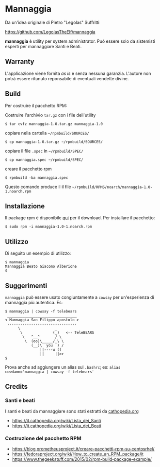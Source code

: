 # Mannaggia

Da un'idea originale di Pietro "Legolas" Suffritti

https://github.com/LegolasTheElf/mannaggia

**mannaggia** è utility per system administrator. Può essere solo da sistemisti esperti
per mannaggiare Santi e Beati. 

## Warranty
L'applicazione viene fornita *as is* e senza nessuna garanzia. L'autore non potrà essere ritunuto reponsabile di eventuali vendette divine.

## Build

Per costruire il pacchetto RPM:

Costruire l'archivio `tar.gz` con i file dell'utility

```
$ tar cvfz mannaggia-1.0.tar.gz mannaggia-1.0
```

copiare nella cartella `~/rpmbuild/SOURCES/`

```
$ cp mannaggia-1.0.tar.gz ~/rpmbuild/SOURCES/
```

copiare il file `.spec` in `~/rpmbuild/SPEC/`

```
$ cp mannaggia.spec ~/rpmbuild/SPEC/
```
creare il pacchetto rpm

```
$ rpmbuild -ba mannaggia.spec
```

Questo comando produce il il file `~/rpmbuild/RPMS/noarch/mannaggia-1.0-1.noarch.rpm`

## Installazione

Il package rpm è disponibile [qui](https://raw.githubusercontent.com/sandrospadaro/mannaggia/develop/bin/noarch/mannaggia-1.0-1.noarch.rpm) per il download. Per installare il pacchetto:

```
$ sudo rpm -i mannaggia-1.0-1.noarch.rpm
```

## Utilizzo

Di seguito un esempio di utilizzo:

```
$ mannaggia
Mannaggia Beato Giacomo Alberione
$ 
```
## Suggerimenti

`mannaggia` può essere usato congiuntamente a `cowsay` per un'esperienza di mannaggia più autentica. Es:
```
$ mannaggia | cowsay -f telebears
 ________________________________
< Mannaggia San Filippo apostolo >
 --------------------------------
      \                _
       \              (_)   <-- TeleBEARS
        \   ^__^       / \
         \  (oo)\_____/_\ \
            (__)\  you  ) /
                ||----w ((
                ||     ||>> 
$ 
```
Prova anche ad aggiungere un alias sul `.bashrc`; es: `alias cowdamn='mannaggia | cowsay -f telebears'`

## Credits

### Santi e beati
I santi e beati da mannaggiare sono stati estratti da [cathopedia.org](https://it.cathopedia.org/)
* https://it.cathopedia.org/wiki/Lista_dei_Santi
* https://it.cathopedia.org/wiki/Lista_dei_Beati

### Costruzione del pacchetto RPM

* https://blog.prometheusproject.it/creare-pacchetti-rpm-su-centosrhel/ 
* https://fedoraproject.org/wiki/How_to_create_an_RPM_package/it
* https://www.thegeekstuff.com/2015/02/rpm-build-package-example/
